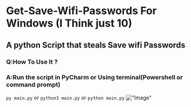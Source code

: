 # Get-Save-Wifi-Passwords For Windows (I Think just 10)
## A python Script that steals Save wifi Passwords

### Q:How To Use It ? 
### A:Run the script in PyCharm or  Using terminal(Powershell or command prompt)
```py main.py```
or
```python3 main.py```
or
```python main.py```
!["Image"](https://github.com/multiManCC/Get-Save-Wifi-Passwords/blob/main/main.png)
